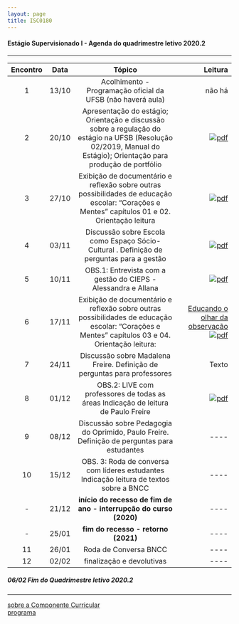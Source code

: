 ```yaml
---
layout: page
title: ISC0180
---
```

#### Estágio Supervisionado I -  Agenda do quadrimestre letivo 2020.2  

---



|Encontro | Data  | Tópico | Leitura |
:---: | :---: |:---: | ---: |
| 1 |13/10	| Acolhimento - Programação oficial da UFSB (não haverá aula) | não há |  
| 2 |20/10	| Apresentação do estágio; Orientação e discussão sobre a regulação do estágio na UFSB (Resolução 02/2019, Manual do Estágio); Orientação para produção de portfólio | [![pdf](/pages/icons16/pdf-icon.png)](/aulas/ISC0180/recursos/PlanoAtividadesES1.pdf "Plano de Atividades") |  
| 3 |27/10	|	Exibição de documentário e reflexão sobre outras possibilidades de educação escolar:  “Corações e Mentes” capítulos 01 e 02. Orientação leitura |  [![pdf](/pages/icons16/pdf-icon.png)](/aulas/ISC0180/recursos/1._Dayrell-1996-Escola-espao-socio-cultural.pdf "Dayrell: A Escola como Espaço Sócio-Cultural") |  
| 4 |03/11	|	 Discussão sobre Escola como Espaço Sócio-Cultural . Definição de perguntas para a gestão |  [![pdf](/pages/icons16/pdf-icon.png)](/aulas/ISC0180/recursos/Atividade_1_-_Estgio_1.pdf) |  
| 5 |10/11	|	OBS.1: Entrevista com a gestão do CIEPS - Alessandra e Allana |  [![pdf](/pages/icons16/pdf-icon.png)](/aulas/ISC0180/recursos/09_observacaoregistroreflexao.pdf " Estações do Saber") |  
| 6 |17/11	|	 Exibição de documentário e reflexão sobre outras possibilidades de educação escolar:  “Corações e Mentes” capítulos 03 e 04. Orientação leitura: | [Educando o olhar da observação ![pdf](/pages/icons16/pdf-icon.png)](/aulas/ISC0180/recursos/Madalena_Freire.pdf "Madalena Freire: Educando o olhar da Observação") |  
| 7 |24/11	|	 Discussão sobre Madalena Freire. Definição de perguntas para professores | Texto  |
| 8 |01/12	|	OBS.2: LIVE com professores de todas as áreas  Indicação de leitura de Paulo Freire |  [![pdf](/pages/icons16/pdf-icon.png)](/aulas/ISC0180/recursos/Alamo_BNCC-VERSAO-FINAL.pdf "A BNCC") |  
| 9 |08/12	|	 Discussão sobre Pedagogia do Oprimido, Paulo Freire. Definição de perguntas para estudantes | ---- |
| 10|15/12	|	 OBS. 3: Roda de conversa com líderes estudantes Indicação leitura de textos sobre a BNCC | ---- |
| - |21/12	| **início do recesso de fim de ano - interrupção do curso (2020)**  | ---- |
| - |25/01 | **fim do recesso - retorno  (2021)**  | ---- |
| 11|26/01	|	Roda de Conversa BNCC  | ---- |
| 12|02/02	|	 finalização e devolutivas | ---- |  


#####  06/02		Fim do Quadrimestre letivo 2020.2

---
[sobre a Componente Curricular](index.html)  
[programa](programa.html)
